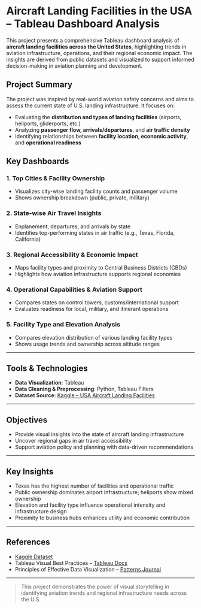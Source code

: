 # Aircraft Landing Facilities in the USA – Tableau Dashboard Analysis

This project presents a comprehensive Tableau dashboard analysis of **aircraft landing facilities across the United States**, highlighting trends in aviation infrastructure, operations, and their regional economic impact. The insights are derived from public datasets and visualized to support informed decision-making in aviation planning and development.

## Project Summary
The project was inspired by real-world aviation safety concerns and aims to assess the current state of U.S. landing infrastructure. It focuses on:
- Evaluating the **distribution and types of landing facilities** (airports, heliports, gliderports, etc.)
- Analyzing **passenger flow, arrivals/departures**, and **air traffic density**
- Identifying relationships between **facility location, economic activity**, and **operational readiness**

## Key Dashboards

### 1. **Top Cities & Facility Ownership**
- Visualizes city-wise landing facility counts and passenger volume
- Shows ownership breakdown (public, private, military)

### 2. **State-wise Air Travel Insights**
- Enplanement, departures, and arrivals by state
- Identifies top-performing states in air traffic (e.g., Texas, Florida, California)

### 3. **Regional Accessibility & Economic Impact**
- Maps facility types and proximity to Central Business Districts (CBDs)
- Highlights how aviation infrastructure supports regional economies

### 4. **Operational Capabilities & Aviation Support**
- Compares states on control towers, customs/international support
- Evaluates readiness for local, military, and itinerant operations

### 5. **Facility Type and Elevation Analysis**
- Compares elevation distribution of various landing facility types
- Shows usage trends and ownership across altitude ranges

---

## Tools & Technologies

- **Data Visualization**: Tableau
- **Data Cleaning & Preprocessing**: Python, Tableau Filters
- **Dataset Source**: [Kaggle – USA Aircraft Landing Facilities](https://www.kaggle.com/datasets/thedevastator/usa-aircraft-landing-facilities)

---

## Objectives

- Provide visual insights into the state of aircraft landing infrastructure
- Uncover regional gaps in air travel accessibility
- Support aviation policy and planning with data-driven recommendations

---

## Key Insights

- Texas has the highest number of facilities and operational traffic
- Public ownership dominates airport infrastructure; heliports show mixed ownership
- Elevation and facility type influence operational intensity and infrastructure design
- Proximity to business hubs enhances utility and economic contribution

---

## References

- [Kaggle Dataset](https://www.kaggle.com/datasets/thedevastator/usa-aircraft-landing-facilities)
- Tableau Visual Best Practices – [Tableau Docs](https://help.tableau.com/)
- Principles of Effective Data Visualization – [Patterns Journal](https://www.cell.com/patterns/pdf/S2666-3899(20)30189-6.pdf)

---

> This project demonstrates the power of visual storytelling in identifying aviation trends and regional infrastructure needs across the U.S.



